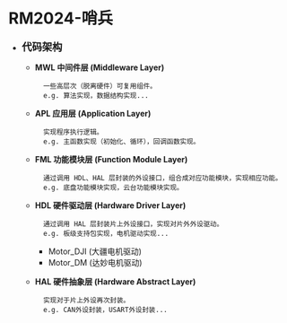 # RM2024-哨兵

- <font size=4>**代码架构**</font>
    - **MWL 中间件层 (Middleware Layer)**

            一些高层次（脱离硬件）可复用组件。
            e.g. 算法实现，数据结构实现...

    - **APL 应用层 (Application Layer)**

            实现程序执行逻辑。  
            e.g. 主函数实现（初始化、循环），回调函数实现。

    - **FML 功能模块层 (Function Module Layer)**

            通过调用 HDL、HAL 层封装的外设接口，组合成对应功能模块，实现相应功能。   
            e.g. 底盘功能模块实现，云台功能模块实现。

    - **HDL 硬件驱动层 (Hardware Driver Layer)**

            通过调用 HAL 层封装片上外设接口，实现对片外外设驱动。  
            e.g. 板级支持包实现，电机驱动实现...
        - Motor_DJI (大疆电机驱动)
        - Motor_DM (达妙电机驱动)

    - **HAL 硬件抽象层 (Hardware Abstract Layer)**

            实现对于片上外设再次封装。  
            e.g. CAN外设封装，USART外设封装...
